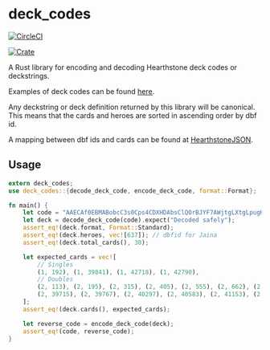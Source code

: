 # deck_codes
[![CircleCI](https://circleci.com/gh/arranf/deck-codes/tree/master.svg?style=svg)](https://circleci.com/gh/arranf/deck_codes/tree/master)

[![Crate](https://img.shields.io/crates/v/deck_codes.svg)](https://crates.io/crates/deck_codes)

A Rust library for encoding and decoding Hearthstone deck codes or deckstrings.

Examples of deck codes can be found  [here](https://hearthsim.info/docs/deckstrings/).

Any deckstring or deck definition returned by this library will be canonical.
This means that the cards and heroes are sorted in ascending order by dbf id.

A mapping between dbf ids and cards can be found at [HearthstoneJSON](https://hearthstonejson.com/).

## Usage

```rust
extern deck_codes;
use deck_codes::{decode_deck_code, encode_deck_code, format::Format};

fn main() {
    let code = "AAECAf0EBMABobcC3s0Cps4CDXHDAbsClQOrBJYF7AWjtgLXtgLpugKHvQLBwQKYxAIA";
    let deck = decode_deck_code(code).expect("Decoded safely");
    assert_eq!(deck.format, Format::Standard);
    assert_eq!(deck.heroes, vec![637]); // dbfid for Jaina
    assert_eq!(deck.total_cards(), 30);

    let expected_cards = vec![
        // Singles
        (1, 192), (1, 39841), (1, 42718), (1, 42790),
        // Doubles
        (2, 113), (2, 195), (2, 315), (2, 405), (2, 555), (2, 662), (2, 748),
        (2, 39715), (2, 39767), (2, 40297), (2, 40583), (2, 41153), (2, 41496)
    ];
    assert_eq!(deck.cards(), expected_cards);

    let reverse_code = encode_deck_code(deck);
    assert_eq!(code, reverse_code);
}
```

